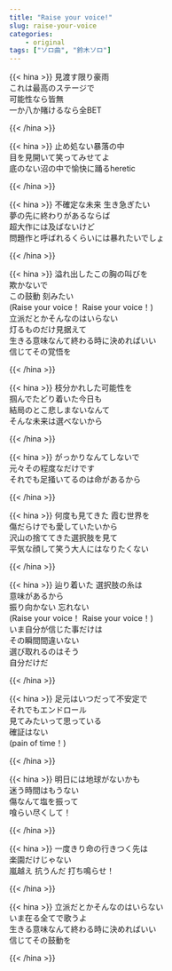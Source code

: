 ```yaml
---
title: "Raise your voice!"
slug: raise-your-voice
categories:
    - original
tags: ["ソロ曲", "鈴木ソロ"]
---
```


{{< hina >}}
見渡す限り豪雨  
これは最高のステージで  
可能性なら皆無  
一か八か賭けるなら全BET  

{{< /hina >}}

{{< hina >}}
止め処ない暴落の中  
目を見開いて笑ってみせてよ  
底のない沼の中で愉快に踊るheretic  

{{< /hina >}}

{{< hina >}}
不確定な未来 生き急ぎたい  
夢の先に終わりがあるならば  
超大作には及ばないけど  
問題作と呼ばれるくらいには暴れたいでしょ  

{{< /hina >}}

{{< hina >}}
溢れ出したこの胸の叫びを  
欺かないで  
この鼓動 刻みたい  
(Raise your voice！ Raise your voice！)  
立派だとかそんなのはいらない  
灯るものだけ見据えて  
生きる意味なんて終わる時に決めればいい  
信じてその覚悟を  

{{< /hina >}}

{{< hina >}}
枝分かれした可能性を  
掴んでたどり着いた今日も  
結局のとこ悲しまないなんて  
そんな未来は選べないから  

{{< /hina >}}

{{< hina >}}
がっかりなんてしないで  
元々その程度なだけです  
それでも足掻いてるのは命があるから  

{{< /hina >}}

{{< hina >}}
何度も見てきた 霞む世界を  
傷だらけでも愛していたいから  
沢山の捨ててきた選択肢を見て  
平気な顔して笑う大人にはなりたくない  

{{< /hina >}}

{{< hina >}}
辿り着いた 選択肢の糸は  
意味があるから  
振り向かない 忘れない  
(Raise your voice！ Raise your voice！)  
いま自分が信じた事だけは  
その瞬間間違いない  
選び取れるのはそう  
自分だけだ  

{{< /hina >}}

{{< hina >}}
足元はいつだって不安定で  
それでもエンドロール  
見てみたいって思っている  
確証はない  
(pain of time！)  

{{< /hina >}}

{{< hina >}}
明日には地球がないかも  
迷う時間はもうない  
傷なんて塩を振って  
喰らい尽くして！  

{{< /hina >}}

{{< hina >}}
一度きり命の行きつく先は  
楽園だけじゃない  
嵐越え 抗うんだ 打ち鳴らせ！  

{{< /hina >}}

{{< hina >}}
立派だとかそんなのはいらない  
いま在る全てで歌うよ  
生きる意味なんて終わる時に決めればいい  
信じてその鼓動を  

{{< /hina >}}